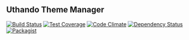 Uthando Theme Manager
---------------------

[![Build Status](https://travis-ci.org/uthando-cms/uthando-theme-manager.svg?branch=master)](https://travis-ci.org/uthando-cms/uthando-theme-manager)
[![Test Coverage](https://codeclimate.com/github/uthando-cms/uthando-theme-manager/badges/coverage.svg)](https://codeclimate.com/github/uthando-cms/uthando-theme-manager/coverage)
[![Code Climate](https://codeclimate.com/github/uthando-cms/uthando-theme-manager/badges/gpa.svg)](https://codeclimate.com/github/uthando-cms/uthando-theme-manager)
[![Dependency Status](https://www.versioneye.com/user/projects/55f2d28fd4d204001e000123/badge.svg?style=flat)](https://www.versioneye.com/user/projects/55f2d28fd4d204001e000123)
[![Packagist](https://img.shields.io/packagist/v/uthando-cms/uthando-theme-manager.svg)](https://packagist.org/packages/uthando-cms/uthando-theme-manager)
